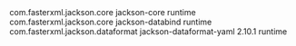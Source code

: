 
 
<dependency>
            <groupId>com.fasterxml.jackson.core</groupId>
            <artifactId>jackson-core</artifactId>
            <scope>runtime</scope>
        </dependency>
        <dependency>
            <groupId>com.fasterxml.jackson.core</groupId>
            <artifactId>jackson-databind</artifactId>
            <scope>runtime</scope>
        </dependency>
        <dependency>
            <groupId>com.fasterxml.jackson.dataformat</groupId>
            <artifactId>jackson-dataformat-yaml</artifactId>
            <version>2.10.1</version>
            <scope>runtime</scope>
        </dependency>
